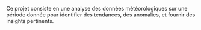 Ce projet consiste en une analyse des données météorologiques sur une période donnée pour identifier des tendances, des anomalies, et fournir des insights pertinents.

